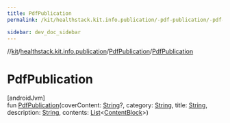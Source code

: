 ```yaml
---
title: PdfPublication
permalink: /kit/healthstack.kit.info.publication/-pdf-publication/-pdf-publication.html

sidebar: dev_doc_sidebar
---
```

//[kit](../../../index.html)/[healthstack.kit.info.publication](../index.html)/[PdfPublication](index.html)/[PdfPublication](-pdf-publication.html)



# PdfPublication



[androidJvm]\
fun [PdfPublication](-pdf-publication.html)(coverContent: [String](https://kotlinlang.org/api/latest/jvm/stdlib/kotlin/-string/index.html)?, category: [String](https://kotlinlang.org/api/latest/jvm/stdlib/kotlin/-string/index.html), title: [String](https://kotlinlang.org/api/latest/jvm/stdlib/kotlin/-string/index.html), description: [String](https://kotlinlang.org/api/latest/jvm/stdlib/kotlin/-string/index.html), contents: [List](https://kotlinlang.org/api/latest/jvm/stdlib/kotlin.collections/-list/index.html)&lt;[ContentBlock](../../healthstack.kit.info.publication.content/-content-block/index.html)&gt;)




